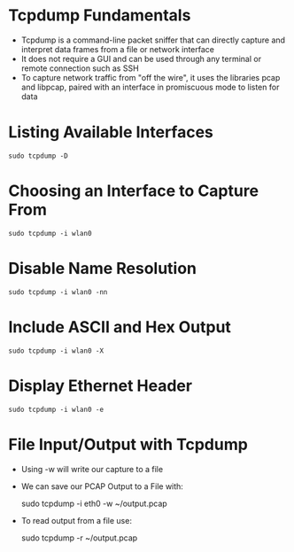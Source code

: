 # Tcpdump Fundamentals
- Tcpdump is a command-line packet sniffer that can directly capture and interpret data frames from a file or network interface
- It does not require a GUI and can be used through any terminal or remote connection such as SSH
- To capture network traffic from "off the wire", it uses the libraries pcap and libpcap, paired with an interface in promiscuous mode to listen for data

# Listing Available Interfaces
    
    sudo tcpdump -D

# Choosing an Interface to Capture From

    sudo tcpdump -i wlan0

# Disable Name Resolution

    sudo tcpdump -i wlan0 -nn

# Include ASCII and Hex Output

    sudo tcpdump -i wlan0 -X

# Display Ethernet Header

    sudo tcpdump -i wlan0 -e

# File Input/Output with Tcpdump
- Using -w will write our capture to a file
- We can save our PCAP Output to a File with:

    sudo tcpdump -i eth0 -w ~/output.pcap

- To read output from a file use:

    sudo tcpdump -r ~/output.pcap
